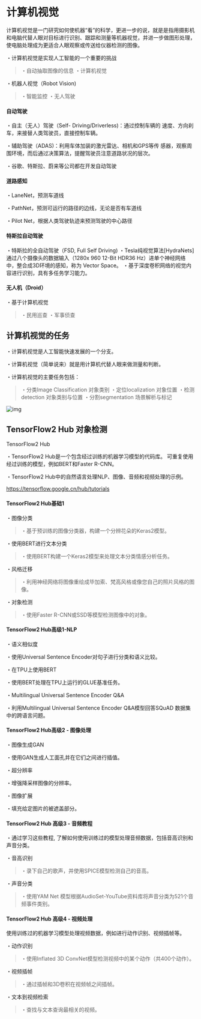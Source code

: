 # 计算机视觉

计算机视觉是一门研究如何使机器“看”的科学，更进一步的说，就是是指用摄影机和电脑代替人眼对目标进行识别、跟踪和测量等机器视觉，并进一步做图形处理，使电脑处理成为更适合人眼观察或传送给仪器检测的图像。

・计算机视觉是实现人工智能的一个重要的挑战 

> ・自动抽取图像的信息 
> ・计算机视觉 

・机器人视觉（Robot Vision) 

> ・智能监控 
> ・无人驾驶 



#### 自动驾驶 

・自主（无人）驾驶（Self- Driving/Driverless)：通过控制车辆的 速度、方向刹车，来接替人类驾驶员，直接控制车辆。 

・辅助驾驶（ADAS)：利用车体加装的激光雷达、相机和GPS等传 感器，观察周围环境，而后通过决策算法，提醒驾驶员注意道路状况的层次。 

・谷歌、特斯拉、蔚来等公司都在开发自动驾驶 



#### 道路感知 

・LaneNet，预测车道线 

・PathNet，预测可运行的路径的边线，无论是否有车道线

 ・Pilot Net，根据人类驾驶轨迹来预测驾驶的中心路径 



#### 特斯拉自动驾驶 

・特斯拉的全自动驾驶（FSD, Full Self Driving)
・Tesla纯视觉算法[HydraNets] 通过八个摄像头的数据输入（1280x 960 
12-Bit HDR36 Hz）进单个神经网络中，整合成3D环境的感知，称为 Vector Space。 
・基于深度卷积网络的视觉内容进行识别，具有多任务学习能力。 



#### 无人机（Droid）

・基于计算机视觉

> ・民用巡查
> ・军事侦查



## 计算机视觉的任务

・计算机视觉是人工智能快速发展的一个分支。

・计算机视觉（简单说来）就是用计算机代替人眼来做测量和判断。

・计算机视觉的主要任务包括：

> ・分类Image Classification 对象类别 
> ・定位localization 对象位置 
> ・检测detection 对象类别与位置 
> ・分割segmentation 场景解析与标记 

![img](https://i2.read01.com/bxMuPGNoWkXc91SCO8YwtA0/0.jpg)





## TensorFlow2 Hub 对象检测

TensorFlow2 Hub

 ・TensorFlow2 Hub是一个包含经过训练的机器学习模型的代码库。 可重复使用经过训练的模型，例如BERT和Faster R-CNN。

・TensorFlow2 Hub中的自然语言处理NLP、图像、音频和视频处理的示例。 

https://tensorflow.google.cn/hub/tutorials



#### TensorFlow2 Hub基础1 

・图像分类 

> ・基于预训练的图像分类器，构建一个分辨花朵的Keras2模型。 

・使用BERT进行文本分类 

> ・使用BERT构建一个Keras2模型来处理文本分类情感分析任务。 

・风格迁移 

> ・利用神经网络将图像重绘成毕加索、梵高风格或像您自己的照片风格的图像。 

・对象检测 

> ・使用Faster R-CNN或SSD等模型检测图像中的对象。 



#### TensorFlow2 Hub高级1-NLP 

・语义相似度 

・使用Universal Sentence Encoder对句子进行分类和语义比较。 

・在TPU上使用BERT 

・使用BERT处理在TPU上运行的GLUE基准任务。 

・Multilingual Universal Sentence Encoder Q&A 

・利用Multilingual Universal Sentence Encoder Q&A模型回答SQuAD 数据集中的跨语言问题。 



#### TensorFlow2 Hub高级2 - 图像处理 

・图像生成GAN 

・使用GAN生成人工面孔并在它们之间进行插值。 

・超分辨率 

・增强降采样图像的分辨率。 

・图像扩展 

・填充给定图片的被遮盖部分。 



#### TensorFlow2 Hub 高级3 - 音频教程 

・通过学习这些教程, 了解如何使用训练过的模型处理音频数据，包括音高识别和声音分类。

・音高识别 

> ・录下自己的歌声，并使用SPICE模型检测自己的音高。 

・声音分类 

> ・使用YAM Net 模型根据AudioSet-YouTube资料库将声音分类为521个音 频事件类别。 



#### TensorFlow2 Hub 高级4 - 视频处理 

使用训练过的机器学习模型处理视频数据，例如进行动作识别、视频插帧等。 

・动作识别 

> ・使用Inflated 3D ConvNet模型检测视频中的某个动作（共400个动作）。 

・视频插帧 

> ・通过插帧和3D卷积在视频帧之间插帧。 

・文本到视频检索 

> ・查找与文本查询最相关的视频。 
